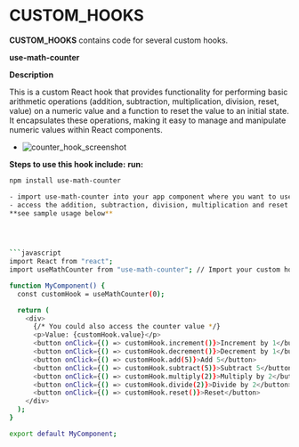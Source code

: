 # CUSTOM_HOOKS

**CUSTOM_HOOKS** contains code for several custom hooks.

**use-math-counter**

**Description**

This is a custom React hook that provides functionality for performing basic arithmetic operations (addition, subtraction, multiplication, division, reset, value) on a numeric value and a function to reset the value to an initial state. It encapsulates these operations, making it easy to manage and manipulate numeric values within React components.


- ![counter_hook_screenshot](https://github.com/Atinuke-Manuels/CUSTOM_HOOKS/assets/114990557/d061a83c-4f50-4e9b-ba3b-13d0193a937f.png)
  
**Steps to use this hook include:**
**run:** 
```bash
npm install use-math-counter

- import use-math-counter into your app component where you want to use it
- access the addition, subtraction, division, multiplication and reset functions embedded.
**see sample usage below**



  
```javascript
import React from "react";
import useMathCounter from "use-math-counter"; // Import your custom hook

function MyComponent() {
  const customHook = useMathCounter(0);

  return (
    <div>
      {/* You could also access the counter value */}
      <p>Value: {customHook.value}</p>
      <button onClick={() => customHook.increment()}>Increment by 1</button>
      <button onClick={() => customHook.decrement()}>Decrement by 1</button>
      <button onClick={() => customHook.add(5)}>Add 5</button>
      <button onClick={() => customHook.subtract(5)}>Subtract 5</button>
      <button onClick={() => customHook.multiply(2)}>Multiply by 2</button>
      <button onClick={() => customHook.divide(2)}>Divide by 2</button>
      <button onClick={() => customHook.reset()}>Reset</button>
    </div>
  );
}

export default MyComponent;







